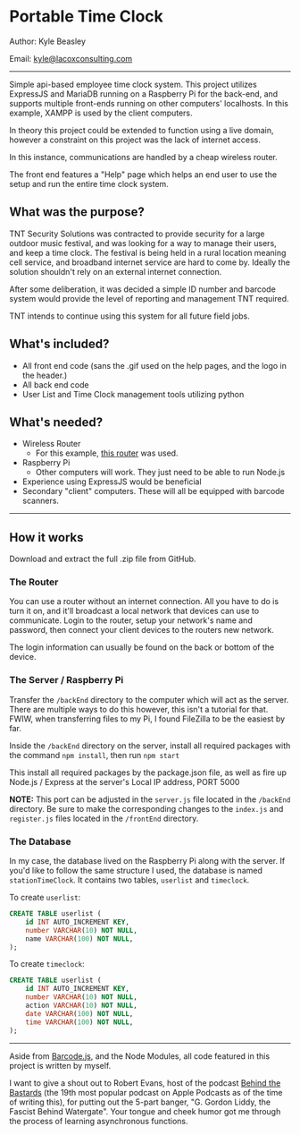 # Portable Time Clock

Author: Kyle Beasley

Email: <kyle@lacoxconsulting.com>

---

Simple api-based employee time clock system. This project utilizes ExpressJS and MariaDB running on a Raspberry Pi for the back-end, and supports multiple front-ends running on other computers' localhosts. In this example, XAMPP is used by the client computers.  

In theory this project could be extended to function using a live domain, however a constraint on this project was the lack of internet access.

In this instance, communications are handled by a cheap wireless router.

The front end features a "Help" page which helps an end user to use the setup and run the entire time clock system.

## What was the purpose?

TNT Security Solutions was contracted to provide security for a large outdoor music festival, and was looking for a way to manage their users, and keep a time clock. The festival is being held in a rural location meaning cell service, and broadband internet service are hard to come by. Ideally the solution shouldn't rely on an external internet connection.

After some deliberation, it was decided a simple ID number and barcode system would provide the level of reporting and management TNT required.

TNT intends to continue using this system for all future field jobs.

## What's included?

- All front end code (sans the .gif used on the help pages, and the logo in the header.)
- All back end code
- User List and Time Clock management tools utilizing python

## What's needed?

- Wireless Router
  - For this example, [this router](https://www.netgear.com/home/wifi/routers/r6020/) was used.
- Raspberry Pi
  - Other computers will work. They just need to be able to run Node.js
- Experience using ExpressJS would be beneficial
- Secondary "client" computers. These will all be equipped with barcode scanners.

---

## How it works

Download and extract the full .zip file from GitHub.

### The Router

You can use a router without an internet connection. All you have to do is turn it on, and it'll broadcast a local network that devices can use to communicate. Login to the router, setup your network's name and password, then connect your client devices to the routers new network.

The login information can usually be found on the back or bottom of the device.

### The Server / Raspberry Pi

Transfer the `/backEnd` directory to the computer which will act as the server. There are multiple ways to do this however, this isn't a tutorial for that. FWIW, when transferring files to my Pi, I found FileZilla to be the easiest by far.

Inside the `/backEnd` directory on the server, install all required packages with the command `npm install`, then run `npm start`

This install all required packages by the package.json file, as well as fire up Node.js / Express at the server's Local IP address, PORT 5000

**NOTE:** This port can be adjusted in the `server.js` file located in the `/backEnd` directory. Be sure to make the corresponding changes to the `index.js` and `register.js` files located in the `/frontEnd` directory.

### The Database

In my case, the database lived on the Raspberry Pi along with the server. If you'd like to follow the same structure I used, the database is named `stationTimeClock`. It contains two tables, `userlist` and `timeclock`.

To create `userlist`:

```SQL
CREATE TABLE userlist (
    id INT AUTO_INCREMENT KEY,
    number VARCHAR(10) NOT NULL,
    name VARCHAR(100) NOT NULL,
);
```

To create `timeclock`:

```SQL
CREATE TABLE userlist (
    id INT AUTO_INCREMENT KEY,
    number VARCHAR(10) NOT NULL,
    action VARCHAR(10) NOT NULL,
    date VARCHAR(100) NOT NULL,
    time VARCHAR(100) NOT NULL,
);
```

---

Aside from [Barcode.js](https://github.com/lindell/JsBarcode), and the Node Modules, all code featured in this project is written by myself.

I want to give a shout out to Robert Evans, host of the podcast [Behind the Bastards](https://www.iheart.com/podcast/105-behind-the-bastards-29236323/) (the 19th most popular podcast on Apple Podcasts as of the time of writing this), for putting out the 5-part banger, "G. Gordon Liddy, the Fascist Behind Watergate". Your tongue and cheek humor got me through the process of learning asynchronous functions.
